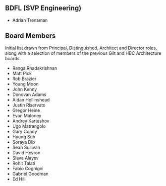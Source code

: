
## BDFL (SVP Engineering)
* Adrian Trenaman

## Board Members
Initial list drawn from Principal, Distinguished, Architect and Director roles, along with
a selection of members of the previous Gilt and HBC Architecture boards.

* Ranga Rhadakrishnan
* Matt Pick
* Rob Brazier
* Young Moon
* John Kenny
* Donovan Adams
* Aidan Hollinshead
* Justin Riservato
* Gregor Heine
* Evan Maloney
* Andrey Kartashov
* Ugo Matrangolo
* Gary Coady
* Hyung Suh
* Soraya Dib
* Sean Sullivan
* David Hevron
* Slava Alayev
* Rohit Talati
* Fabio Cognigni
* Gabriel Goodman
* Ed Hill
